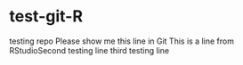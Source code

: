 # test-git-R
testing repo
Please show me this line in Git
This is a line from RStudioSecond testing line
third testing line
